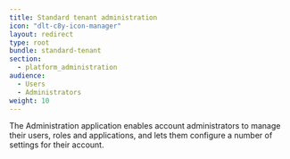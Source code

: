 ```yaml
---
title: Standard tenant administration
icon: "dlt-c8y-icon-manager"
layout: redirect
type: root
bundle: standard-tenant
section:
  - platform_administration
audience:
  - Users
  - Administrators
weight: 10
---
```


The Administration application enables account administrators to manage their users, roles and applications, and lets them configure a number of settings for their account.
